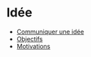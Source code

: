 # Idée

<!-- generateSubNav -->
* [Communiquer une idée](/contenus/2_scenarisation/10_idee/10_concept/)
* [Objectifs](/contenus/2_scenarisation/10_idee/20_objectifs/)
* [Motivations](/contenus/2_scenarisation/10_idee/30_motivations/)
<!-- generateSubNavEnd -->
